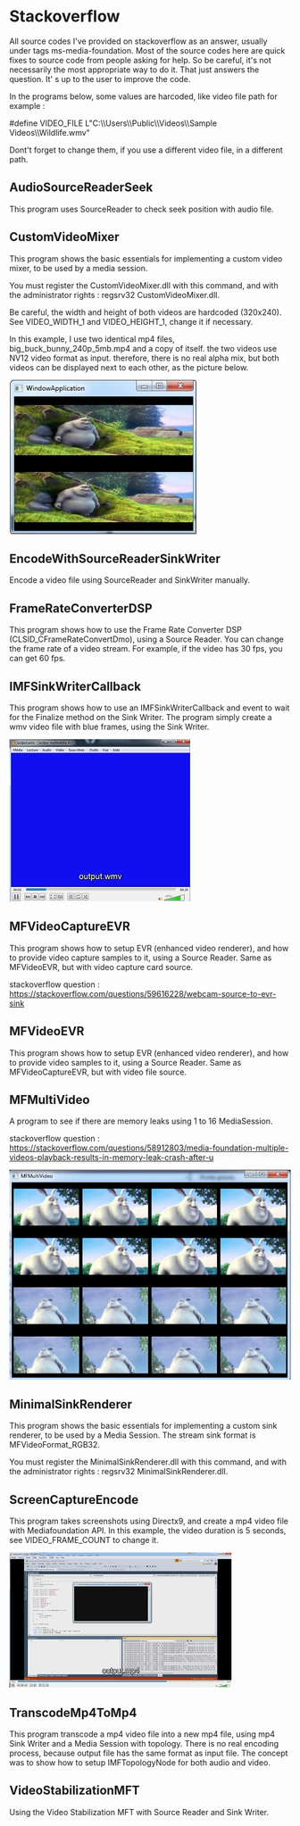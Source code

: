 # Stackoverflow
All source codes I've provided on stackoverflow as an answer, usually under tags ms-media-foundation. Most of the source codes here are quick fixes to source code from people asking for help. So be careful, it's not necessarily the most appropriate way to do it. That just answers the question. It' s up to the user to improve the code.

In the programs below, some values are harcoded, like video file path for example :

#define VIDEO_FILE L"C:\\\\Users\\\\Public\\\\Videos\\\\Sample Videos\\\\Wildlife.wmv"

Dont't forget to change them, if you use a different video file, in a different path.


## AudioSourceReaderSeek
This program uses SourceReader to check seek position with audio file.

## CustomVideoMixer
This program shows the basic essentials for implementing a custom video mixer, to be used by a media session.

You must register the CustomVideoMixer.dll with this command, and with the administrator rights : regsrv32 CustomVideoMixer.dll.

Be careful, the width and height of both videos are hardcoded (320x240). See VIDEO_WIDTH_1 and VIDEO_HEIGHT_1, change it if necessary.

In this example, I use two identical mp4 files, big_buck_bunny_240p_5mb.mp4 and a copy of itself. the two videos use NV12 video format as input. therefore, there is no real alpha mix, but both videos can be displayed next to each other, as the picture below.

![Custom Video Mixer](./Media/CustomVideoMixer.jpg)

## EncodeWithSourceReaderSinkWriter

Encode a video file using SourceReader and SinkWriter manually.

## FrameRateConverterDSP

This program shows how to use the Frame Rate Converter DSP (CLSID_CFrameRateConvertDmo), using a Source Reader. You can change the frame rate of a video stream. For example, if the video has 30 fps, you can get 60 fps.

## IMFSinkWriterCallback

This program shows how to use an IMFSinkWriterCallback and event to wait for the Finalize method on the Sink Writer. The program simply create a wmv video file with blue frames, using the Sink Writer.

![IMFSinkWriterCallback](./Media/IMFSinkWriterCallback.jpg)

## MFVideoCaptureEVR

This program shows how to setup EVR (enhanced video renderer), and how to provide video capture samples to it, using a Source Reader.
Same as MFVideoEVR, but with video capture card source.

stackoverflow question : https://stackoverflow.com/questions/59616228/webcam-source-to-evr-sink

## MFVideoEVR

This program shows how to setup EVR (enhanced video renderer), and how to provide video samples to it, using a Source Reader.
Same as MFVideoCaptureEVR, but with video file source.

## MFMultiVideo

A program to see if there are memory leaks using 1 to 16 MediaSession.

stackoverflow question : https://stackoverflow.com/questions/58912803/media-foundation-multiple-videos-playback-results-in-memory-leak-crash-after-u

![MFMultiVideo](./Media/MFMultiVideo.jpg)

## MinimalSinkRenderer

This program shows the basic essentials for implementing a custom sink renderer, to be used by a Media Session. The stream sink format is MFVideoFormat_RGB32.

You must register the MinimalSinkRenderer.dll with this command, and with the administrator rights : regsrv32 MinimalSinkRenderer.dll.

## ScreenCaptureEncode

This program takes screenshots using Directx9, and create a mp4 video file with Mediafoundation API. In this example, the video duration is 5 seconds, see VIDEO_FRAME_COUNT to change it.

![Screen Capture Encode](./Media/ScreenCaptureEncode.jpg)

## TranscodeMp4ToMp4
This program transcode a mp4 video file into a new mp4 file, using mp4 Sink Writer and a Media Session with topology. There is no real encoding process, because output file has the same format as input file.
The concept was to show how to setup IMFTopologyNode for both audio and video.

## VideoStabilizationMFT

Using the Video Stabilization MFT with Source Reader and Sink Writer.
